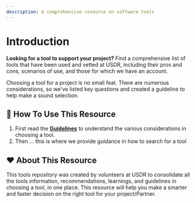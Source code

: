 ```yaml
---
description: A comprehensive resource on software tools
---
```


# Introduction

**Looking for a tool to support your project?** Find a comprehensive list of tools that have been used and vetted at USDR, including their pros and cons, scenarios of use, and those for which we have an account.

Choosing a tool for a project is no small feat. There are numerous considerations, so we've listed key questions and created a guideline to help make a sound selection.

##  👣 How To Use This Resource

1. First read the [**Guidelines**](usdr-tool-guidelines.md) to understand the various considerations in choosing a tool.
2. Then ... this is where we provide guidance in how to search for a tool

## ❤ About This Resource

This tools repository was created by volunteers at USDR to consolidate all the tools information, recommendations, learnings, and guidelines in choosing a tool, in one place. This resource will help you make a smarter and faster decision on the right tool for your project/Partner.

